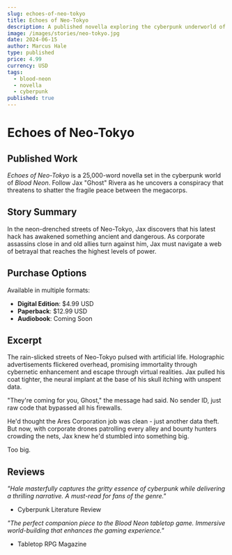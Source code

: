 ```yaml
---
slug: echoes-of-neo-tokyo
title: Echoes of Neo-Tokyo
description: A published novella exploring the cyberpunk underworld of Blood Neon.
image: /images/stories/neo-tokyo.jpg
date: 2024-06-15
author: Marcus Hale
type: published
price: 4.99
currency: USD
tags:
  - blood-neon
  - novella
  - cyberpunk
published: true
---
```


# Echoes of Neo-Tokyo

## Published Work

*Echoes of Neo-Tokyo* is a 25,000-word novella set in the cyberpunk world of *Blood Neon*. Follow Jax "Ghost" Rivera as he uncovers a conspiracy that threatens to shatter the fragile peace between the megacorps.

## Story Summary

In the neon-drenched streets of Neo-Tokyo, Jax discovers that his latest hack has awakened something ancient and dangerous. As corporate assassins close in and old allies turn against him, Jax must navigate a web of betrayal that reaches the highest levels of power.

## Purchase Options

Available in multiple formats:
- **Digital Edition**: $4.99 USD
- **Paperback**: $12.99 USD
- **Audiobook**: Coming Soon

## Excerpt

The rain-slicked streets of Neo-Tokyo pulsed with artificial life. Holographic advertisements flickered overhead, promising immortality through cybernetic enhancement and escape through virtual realities. Jax pulled his coat tighter, the neural implant at the base of his skull itching with unspent data.

"They're coming for you, Ghost," the message had said. No sender ID, just raw code that bypassed all his firewalls.

He'd thought the Ares Corporation job was clean - just another data theft. But now, with corporate drones patrolling every alley and bounty hunters crowding the nets, Jax knew he'd stumbled into something big.

Too big.

## Reviews

*"Hale masterfully captures the gritty essence of cyberpunk while delivering a thrilling narrative. A must-read for fans of the genre."*
- Cyberpunk Literature Review

*"The perfect companion piece to the Blood Neon tabletop game. Immersive world-building that enhances the gaming experience."*
- Tabletop RPG Magazine
